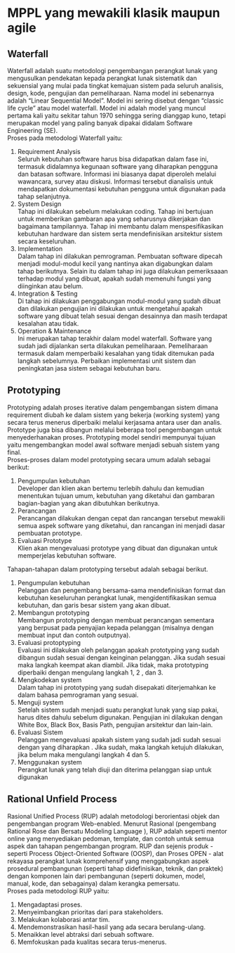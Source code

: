 <h1>MPPL yang mewakili klasik maupun agile</h1>

<h2>Waterfall</h2>
Waterfall adalah suatu metodologi pengembangan perangkat lunak yang mengusulkan pendekatan kepada perangkat lunak sistematik dan sekuensial yang mulai pada tingkat kemajuan sistem pada seluruh analisis, design, kode, pengujian dan pemeliharaan. Nama model ini sebenarnya adalah “Linear Sequential Model”. Model ini sering disebut dengan “classic life cycle” atau model waterfall. Model ini adalah model yang muncul pertama kali yaitu sekitar tahun 1970 sehingga sering dianggap kuno, tetapi merupakan model yang paling banyak dipakai didalam Software Engineering (SE).<br>
Proses pada metodologi Waterfall yaitu:
<ol>
  <li>Requirement Analysis</li>
    Seluruh kebutuhan software harus bisa didapatkan dalam fase ini, termasuk didalamnya kegunaan software yang diharapkan pengguna dan batasan software. Informasi ini biasanya dapat diperoleh melalui wawancara, survey atau diskusi. Informasi tersebut dianalisis untuk mendapatkan dokumentasi kebutuhan pengguna untuk digunakan pada tahap selanjutnya.

  <li>System Design</li>
    Tahap ini dilakukan sebelum melakukan coding. Tahap ini bertujuan untuk memberikan gambaran apa yang seharusnya dikerjakan dan bagaimana tampilannya. Tahap ini membantu dalam menspesifikasikan kebutuhan hardware dan sistem serta mendefinisikan arsitektur sistem secara keseluruhan.
  
  <li>Implementation</li>
    Dalam tahap ini dilakukan pemrograman. Pembuatan software dipecah menjadi modul-modul kecil yang nantinya akan digabungkan dalam tahap berikutnya. Selain itu dalam tahap ini juga dilakukan pemeriksaaan terhadap modul yang dibuat, apakah sudah memenuhi fungsi yang diinginkan atau belum.
  
  <li>Integration & Testing</li>
    Di tahap ini dilakukan penggabungan modul-modul yang sudah dibuat dan dilakukan pengujian ini dilakukan untuk mengetahui apakah software yang dibuat telah sesuai dengan desainnya dan masih terdapat kesalahan atau tidak.
  
  <li>Operation & Maintenance</li>
    Ini merupakan tahap terakhir dalam model waterfall. Software yang sudah jadi dijalankan serta dilakukan pemeliharaan. Pemeliharaan termasuk dalam memperbaiki  kesalahan yang tidak ditemukan pada langkah sebelumnya. Perbaikan implementasi unit sistem dan peningkatan jasa sistem sebagai kebutuhan baru.
</ol>


<h2>Prototyping</h2>
Prototyping adalah proses iterative dalam pengembangan sistem dimana requirement diubah ke dalam sistem yang bekerja (working system) yang secara terus menerus diperbaiki melalui kerjasama antara user dan analis. Prototype juga bisa dibangun melalui beberapa tool pengembangan untuk menyederhanakan proses. Prototyping model sendiri mempunyai tujuan yaitu mengembangkan model awal software menjadi sebuah sistem yang final.<br>
Proses-proses dalam model prototyping secara umum adalah sebagai berikut:
<ol>
  <li>Pengumpulan kebutuhan</li>
    Developer dan klien akan bertemu terlebih dahulu dan kemudian menentukan tujuan umum, kebutuhan yang diketahui dan gambaran bagian-bagian yang akan dibutuhkan berikutnya.
  
  <li>Perancangan</li>
    Perancangan dilakukan dengan cepat dan rancangan tersebut mewakili semua aspek software yang diketahui, dan rancangan ini menjadi dasar pembuatan prototype.

  <li>Evaluasi Prototype</li>
    Klien akan mengevaluasi prototype yang dibuat dan digunakan untuk memperjelas kebutuhan software.
</ol>

Tahapan-tahapan dalam prototyping tersebut adalah sebagai berikut.
<ol>
  <li>Pengumpulan kebutuhan</li>
     Pelanggan dan pengembang bersama-sama mendefinisikan format dan kebutuhan keseluruhan perangkat lunak, mengidentifikasikan semua kebutuhan, dan garis besar sistem yang akan dibuat.

  <li>Membangun prototyping</li>
     Membangun prototyping dengan membuat perancangan sementara yang berpusat pada penyajian kepada pelanggan (misalnya dengan membuat input dan contoh outputnya).

  <li>Evaluasi protoptyping</li>
     Evaluasi ini dilakukan oleh pelanggan apakah prototyping yang sudah dibangun sudah sesuai dengan keinginan pelanggan. Jika sudah sesuai maka langkah keempat akan diambil. Jika tidak, maka prototyping diperbaiki dengan mengulang langkah 1, 2 , dan 3.

  <li>Mengkodekan system</li>
    Dalam tahap ini prototyping yang sudah disepakati diterjemahkan ke dalam bahasa pemrograman yang sesuai.

  <li>Menguji system</li>
    Setelah sistem sudah menjadi suatu perangkat lunak yang siap pakai, harus dites dahulu sebelum digunakan. Pengujian ini dilakukan dengan White Box, Black Box, Basis Path, pengujian arsitektur dan lain-lain.

  <li>Evaluasi Sistem</li>
    Pelanggan mengevaluasi apakah sistem yang sudah jadi sudah sesuai dengan yang diharapkan . Jika sudah, maka langkah ketujuh dilakukan, jika belum maka mengulangi langkah 4 dan 5.

  <li>Menggunakan system</li>
    Perangkat lunak yang telah diuji dan diterima pelanggan siap untuk digunakan
</ol>


<h2>Rational Unfield Process</h2>
Rasional Unified Process (RUP) adalah metodologi berorientasi objek dan pengembangan program Web-enabled. Menurut Rasional (pengembang Rational Rose dan Bersatu Modeling Language ), RUP adalah seperti mentor online yang menyediakan pedoman, template, dan contoh untuk semua aspek dan tahapan pengembangan program. RUP dan sejenis produk - seperti Process Object-Oriented Software (OOSP), dan Proses OPEN - alat rekayasa perangkat lunak komprehensif yang menggabungkan aspek prosedural pembangunan (seperti tahap didefinisikan, teknik, dan praktek) dengan komponen lain dari pembangunan (seperti dokumen, model, manual, kode, dan sebagainya) dalam kerangka pemersatu.<br>
Proses pada metodologi RUP yaitu:
<ol>
  <li>Mengadaptasi proses.</li>
  <li>Menyeimbangkan prioritas dari para stakeholders.</li>
  <li>Melakukan kolaborasi antar tim.</li>
  <li>Mendemonstrasikan hasil-hasil yang ada secara berulang-ulang.</li>
  <li>Menaikkan level abtraksi dari sebuah software.</li>
  <li>Memfokuskan pada kualitas secara terus-menerus.</li>
</ol>

  
  
  
  
  
